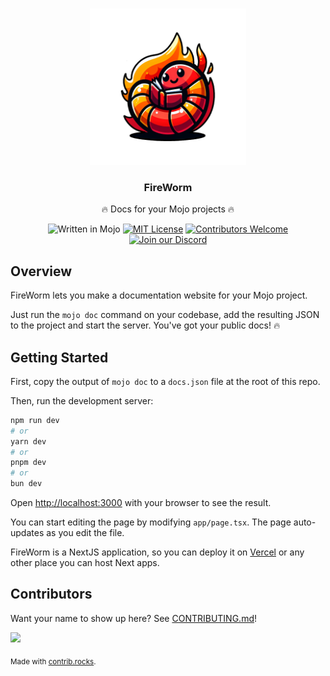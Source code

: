 <a name="readme-top"></a>

<!-- PROJECT LOGO -->
<br />
<div align="center">
    <img src="public/logo.png" alt="Logo" width="250" height="250">

  <h3 align="center">FireWorm</h3>

  <p align="center">
    🔥 Docs for your Mojo projects 🔥
    <br/>

![Written in Mojo][language-shield]
[![MIT License][license-shield]][license-url]
[![Contributors Welcome][contributors-shield]][contributors-url]
[![Join our Discord][discord-shield]][discord-url]

  </p>
</div>

## Overview

FireWorm lets you make a documentation website for your Mojo project.

Just run the `mojo doc` command on your codebase, add the resulting JSON to the project and start the server. You've got your public docs! 🔥

<!-- GETTING STARTED -->

## Getting Started

First, copy the output of `mojo doc` to a `docs.json` file at the root of this repo.

Then, run the development server:

```bash
npm run dev
# or
yarn dev
# or
pnpm dev
# or
bun dev
```

Open [http://localhost:3000](http://localhost:3000) with your browser to see the result.

You can start editing the page by modifying `app/page.tsx`. The page auto-updates as you edit the file.

FireWorm is a NextJS application, so you can deploy it on [Vercel](https://vercel.com/new?utm_medium=default-template&filter=next.js&utm_source=create-next-app&utm_campaign=create-next-app-readme) or any other place you can host Next apps.

<!-- MARKDOWN LINKS & IMAGES -->
<!-- https://www.markdownguide.org/basic-syntax/#reference-style-links -->

[language-shield]: https://img.shields.io/badge/language-mojo-orange
[license-shield]: https://img.shields.io/github/license/saviorand/lightbug_http?logo=github
[license-url]: https://github.com/saviorand/lightbug_http/blob/main/LICENSE
[contributors-shield]: https://img.shields.io/badge/contributors-welcome!-blue
[contributors-url]: https://github.com/saviorand/lightbug_http#contributing
[discord-shield]: https://img.shields.io/discord/1192127090271719495?style=flat&logo=discord&logoColor=white
[discord-url]: https://discord.gg/VFWETkTgrr

## Contributors

Want your name to show up here? See [CONTRIBUTING.md](./CONTRIBUTING.md)!

<a href="https://github.com/saviorand/lightbug_docs/graphs/contributors">
  <img src="https://contrib.rocks/image?repo=saviorand/lightbug_docs" />
</a>

<sub>Made with [contrib.rocks](https://contrib.rocks).</sub>
